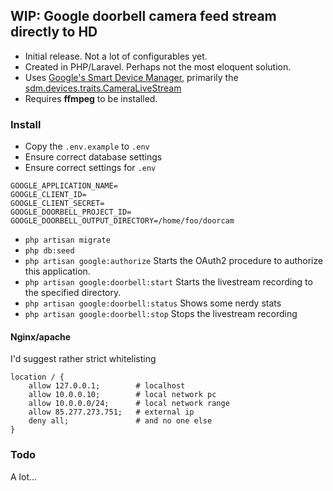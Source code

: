 ## WIP: Google doorbell camera feed stream directly to HD
- Initial release. Not a lot of configurables yet. 
- Created in PHP/Laravel. Perhaps not the most eloquent solution. 
- Uses [Google's Smart Device Manager](), primarily the [sdm.devices.traits.CameraLiveStream](https://developers.google.com/nest/device-access/traits/device/camera-live-stream) 
- Requires **ffmpeg** to be installed.


### Install
- Copy the `.env.example` to `.env`
- Ensure correct database settings
- Ensure correct settings for `.env`
```dotenv
GOOGLE_APPLICATION_NAME=
GOOGLE_CLIENT_ID=
GOOGLE_CLIENT_SECRET=
GOOGLE_DOORBELL_PROJECT_ID=
GOOGLE_DOORBELL_OUTPUT_DIRECTORY=/home/foo/doorcam
```

- `php artisan migrate`
- `php db:seed`
- `php artisan google:authorize` Starts the OAuth2 procedure to authorize this application.
- `php artisan google:doorbell:start` Starts the livestream recording to the specified directory. 
- `php artisan google:doorbell:status` Shows some nerdy stats
- `php artisan google:doorbell:stop` Stops the livestream recording



#### Nginx/apache
I'd suggest rather strict whitelisting  
```nginx
location / {
    allow 127.0.0.1;        # localhost
    allow 10.0.0.10;        # local network pc
    allow 10.0.0.0/24;      # local network range
    allow 85.277.273.751;   # external ip
    deny all;               # and no one else
}
```


### Todo
A lot...
